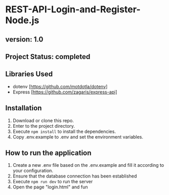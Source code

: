 # REST-API-Login-and-Register-Node.js

## version: 1.0

## Project Status: completed

## Libraries Used
* dotenv  [https://github.com/motdotla/dotenv]
* Express [https://github.com/zagaris/express-api]
  
## Installation
1. Download or clone this repo.
2. Enter to the project directory.
3. Execute `npm install` to install the dependencies.
4. Copy .env.example to .env and set the environment variables.
   
## How to run the application
1. Create a new .env file based on the .env.example and fill it according to your configuration.
2. Ensure that the database connection has been established
3. Execute `npm run dev` to run the server
4. Open the page "login.html" and fun
